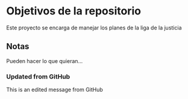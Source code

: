 # Objetivos de la repositorio

Este proyecto se encarga de manejar los planes de la liga de la justicia


## Notas
Pueden hacer lo que quieran...

### Updated from GitHub

This is an edited message from GitHub

